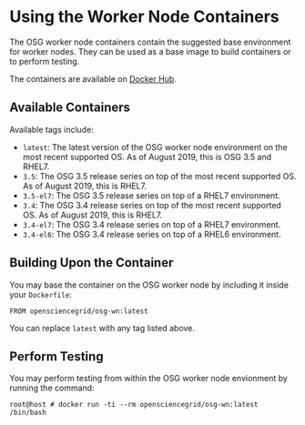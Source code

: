 
Using the Worker Node Containers
================================

The OSG worker node containers contain the suggested base environment for worker nodes.  They can be used as a base image to build containers or to perform testing.

The containers are available on [Docker Hub](https://hub.docker.com/r/opensciencegrid/osg-wn/).

Available Containers
--------------------

Available tags include:

* `latest`: The latest version of the OSG worker node environment on the most recent supported OS.
  As of August 2019, this is OSG 3.5 and RHEL7.
* `3.5`: The OSG 3.5 release series on top of the most recent supported OS.  As of August 2019, this is RHEL7.
* `3.5-el7`: The OSG 3.5 release series on top of a RHEL7 environment.
* `3.4`: The OSG 3.4 release series on top of the most recent supported OS.  As of August 2019, this is RHEL7.
* `3.4-el7`: The OSG 3.4 release series on top of a RHEL7 environment.
* `3.4-el6`: The OSG 3.4 release series on top of a RHEL6 environment.

Building Upon the Container
---------------------------

You may base the container on the OSG worker node by including it inside your `Dockerfile`:

```
FROM opensciencegrid/osg-wn:latest
```

You can replace `latest` with any tag listed above.

Perform Testing
---------------

You may perform testing from within the OSG worker node envionment by running the command:

```
root@host # docker run -ti --rm opensciencegrid/osg-wn:latest /bin/bash
```

